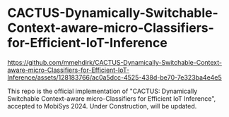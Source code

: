 # CACTUS-Dynamically-Switchable-Context-aware-micro-Classifiers-for-Efficient-IoT-Inference



https://github.com/mmehdirk/CACTUS-Dynamically-Switchable-Context-aware-micro-Classifiers-for-Efficient-IoT-Inference/assets/128183766/ac0a5dcc-4525-438d-be70-7e323ba4e4e5



This repo is the official implementation of "CACTUS: Dynamically Switchable Context-aware micro-Classifiers for Efficient IoT Inference", accepted to MobiSys 2024.
Under Construction, will be updated.

